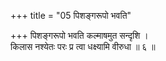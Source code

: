 +++
title = "05 पिशङ्गरूपो भवति"

+++
पिशङ्गरूपो भवति कल्माषमुत सन्दृशि ।  
किलास नश्येतः परः प्र त्वा धक्ष्यामि वीरुधा ॥ ६ ॥